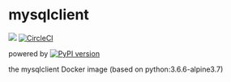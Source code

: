 # mysqlclient
[![](https://images.microbadger.com/badges/image/tnir/mysqlclient.svg)](https://microbadger.com/images/tnir/mysqlclient "image badge powered by microbadger.com")
[![CircleCI](https://circleci.com/gh/tnir/mysqlclient.svg?style=svg)](https://circleci.com/gh/tnir/mysqlclient)

powered by [![PyPI version](https://badge.fury.io/py/mysqlclient.svg)](https://badge.fury.io/py/mysqlclient)

the mysqlclient Docker image (based on python:3.6.6-alpine3.7)
